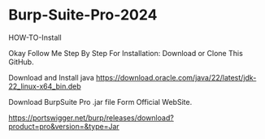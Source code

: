 # Burp-Suite-Pro-2024
HOW-TO-Install


Okay Follow Me Step By Step For Installation:
Download or Clone This GitHub.

Download and Install java
https://download.oracle.com/java/22/latest/jdk-22_linux-x64_bin.deb

Download BurpSuite Pro .jar file Form Official WebSite. 

https://portswigger.net/burp/releases/download?product=pro&version=&type=Jar
